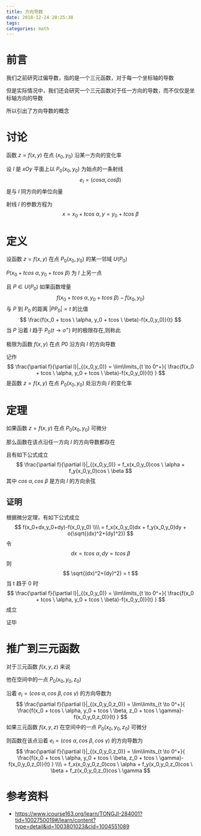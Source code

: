 ```yaml
---
title: 方向导数
date: 2018-12-24 20:25:38
tags:
categories: math
---
```


# 前言

我们之前研究过偏导数，指的是一个三元函数，对于每一个坐标轴的导数

但是实际情况中，我们还会研究一个三元函数对于任一方向的导数，而不仅仅是坐标轴方向的导数

所以引出了方向导数的概念

# 讨论

函数 $z=f(x,y)$ 在点 $(x_0,y_0)$ 沿某一方向的变化率

设 $l$ 是 $xOy$ 平面上以 $P_0(x_0 ,y_0)$ 为始点的一条射线
$$
e_l=(cos \alpha, cos \beta)
$$
是与 $l$ 同方向的单位向量

射线 $l$ 的参数方程为
$$
x=x_0+tcos \ \alpha, y=y_0+tcos \ \beta
$$
 

# 定义

设函数 $z=f(x,y)$ 在点 $P_0(x_0 ,y_0)$ 的某一邻域 $U(P_0)$ 

$P(x_0+tcos \ \alpha, y_0+tcos \ \beta)$ 为 $l$ 上另一点

且 $P∈U(P_0)$ 如果函数增量 
$$
f(x_0 + tcos \ \alpha, y_0 + tcos \ \beta)-f(x_0,y_0)
$$
与 $P$ 到 $P_0$ 的距离 $|PP_0|=t$ 的比值
$$
\frac{f(x_0 + tcos \ \alpha, y_0 + tcos \ \beta)-f(x_0,y_0)}{t}
$$
当 $P$ 沿着 $l$ 趋于 $P_0(t \rightarrow o^+ )$ 时的极限存在,则称此 

极限为函数 $f ( x , y )$ 在点 $P0$ 沿方向 $l$ 的方向导数 

记作 
$$
\frac{\partial f}{\partial l}|_{(x_0,y_0)} = 
\lim\limits_{t \to 0^+}{ \frac{f(x_0 + tcos \ \alpha, y_0 + tcos \ \beta)-f(x_0,y_0)}{t} }
$$
 是函数 $z=f(x,y)$ 在点 $P_0(x_0 ,y_0)$ 处沿方向 $l$ 的变化率

# 定理

如果函数 $z=f(x,y)$ 在点 $P_0(x_0 ,y_0)$ 可微分

那么函数在该点沿任一方向 $l$ 的方向导数都存在

且有如下公式成立
$$
\frac{\partial f}{\partial l}|_{(x_0,y_0)} = 
f_x(x_0,y_0)cos \ \alpha + f_y(x_0,y_0)cos \ \beta
$$
其中 $cos \ \alpha, cos \ \beta$ 是方向 $l$ 的方向余弦

## 证明

根据微分定理，有如下公式成立
$$
f(x_0+dx,y_0+dy)-f(x_0,y_0) \\\\
= f_x(x_0,y_0)dx + f_y(x_0,y_0)dy + o(\sqrt{(dx)^2+(dy)^2})
$$
令
$$
dx=tcos \ \alpha, dy=tcos \ \beta
$$
 则
$$
\sqrt{(dx)^2+(dy)^2} = t
$$
当 t 趋于 0 时
$$
\frac{\partial f}{\partial l}|_{(x_0,y_0)} = 
\lim\limits_{t \to 0^+}{ \frac{f(x_0 + tcos \ \alpha, y_0 + tcos \ \beta)-f(x_0,y_0)}{t} }
$$
成立

证毕



# 推广到三元函数

对于三元函数 $f(x,y,z)$ 来说

他在空间中的一点 $P_0(x_0,y_0,z_0)$ 

沿着 $e_l=(cos \ \alpha, cos \ \beta, cos \ \gamma )$ 的方向导数为
$$
\frac{\partial f}{\partial l}|_{(x_0,y_0,z_0)} = 
\lim\limits_{t \to 0^+}{ \frac{f(x_0 + tcos \ \alpha, y_0 + tcos \ \beta, z_0 + tcos \ \gamma)-f(x_0,y_0,z_0)}{t} }
$$
如果三元函数 $f(x,y,z)$ 在空间中的一点 $P_0(x_0,y_0,z_0)$ 可微分

则函数在该点沿着 $e_l=(cos \ \alpha, cos \ \beta, cos \ \gamma )$ 的方向导数为
$$
\frac{\partial f}{\partial l}|_{(x_0,y_0,z_0)} = 
\lim\limits_{t \to 0^+}{ \frac{f(x_0 + tcos \ \alpha, y_0 + tcos \ \beta, z_0 + tcos \ \gamma)-f(x_0,y_0,z_0)}{t} } \\\\
= f_x(x_0,y_0,z_0)cos \ \alpha + f_y(x_0,y_0,z_0)cos \ \beta + f_z(x_0,y_0,z_0)cos \ \gamma
$$


# 参考资料

- https://www.icourse163.org/learn/TONGJI-284001?tid=1002750019#/learn/content?type=detail&id=1003801023&cid=1004551089